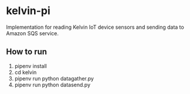 # kelvin-pi

Implementation for reading Kelvin IoT device sensors and sending data to Amazon SQS service.

## How to run
1. pipenv install
2. cd kelvin
3. pipenv run python datagather.py
4. pipenv run python datasend.py
